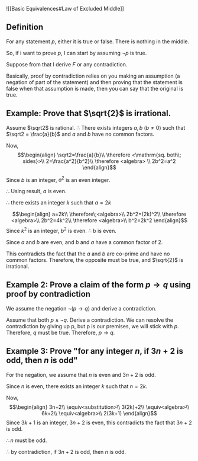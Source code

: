 ![[Basic Equivalences#Law of Excluded Middle]]
## Definition

For any statement $p$, either it is true or false. There is nothing in the middle.

So, if i want to prove $p$, I can start by assuming $\neg p$ is true.

Suppose from that I derive $F$ or any contradiction.

Basically, proof by contradiction relies on you making an assumption (a negation of part of the statement) and then proving that the statement is false when that assumption is made, then you can say that the original is true.

## Example: Prove that $\sqrt{2}$ is irrational.
Assume $\sqrt2$ is rational.
$\therefore$ There exists integers $a,b$ ($b\neq0$) such that $\sqrt2 = \frac{a}{b}$ and $a$ and $b$ have no common factors.

Now, 
$$\begin{align}
\sqrt2=\frac{a}{b}\\
\therefore <\mathrm{sq. both\; sides}>\\
2=\frac{a^2}{b^2}\\
\therefore <algebra> \\
2b^2=a^2
\end{align}$$

Since $b$ is an integer, $a^2$ is an even integer.

$\therefore$ Using result, $a$ is even.

$\therefore$ there exists an integer $k$ such that $a=2k$

$$\begin{align}
a=2k\\
\therefore\;<algebra>\\
2b^2=(2k)^2\\
\therefore <algebra>\\
2b^2=4k^2\\
\therefore <algebra>\\
b^2=2k^2
\end{align}$$
Since $k^2$ is an integer, $b^2$ is even.
$\therefore$ b is even.

Since $a$ and $b$ are even, and $b$ and $a$ have a common factor of 2.

This contradicts the fact that the $a$ and $b$ are co-prime and have no common factors. Therefore, the opposite must be true, and $\sqrt{2}$ is irrational.

## Example 2: Prove a claim of the form $p\to q$ using proof by contradiction

We assume the negation $\neg(p\to q)$ and derive a contradiction.

Assume that both $p\wedge\neg q$. Derive a contradiction. We can resolve the contradiction by giving up p, but p is our premises, we will stick with $p$. Therefore, $q$ must be true. Therefore, $p\to q$.


## Example 3: Prove "for any integer $n$, if $3n+2$ is odd, then $n$ is odd"

For the negation, we assume that $n$ is even and $3n+2$ is odd.

Since $n$ is even, there exists an integer $k$ such that $n=2k$.

Now, 
$$\begin{align}
3n+2\\
\equiv<substitution>\\
3(2k)+2\\
\equiv<algebra>\\
6k+2\\
\equiv<algebra>\\
2(3k+1)
\end{align}$$
Since $3k+1$ is an integer, $3n+2$ is even, this contradicts the fact that $3n+2$ is odd. 

$\therefore n$ must be odd.

$\therefore$ by contradiction, if $3n+2$ is odd, then $n$ is odd.

